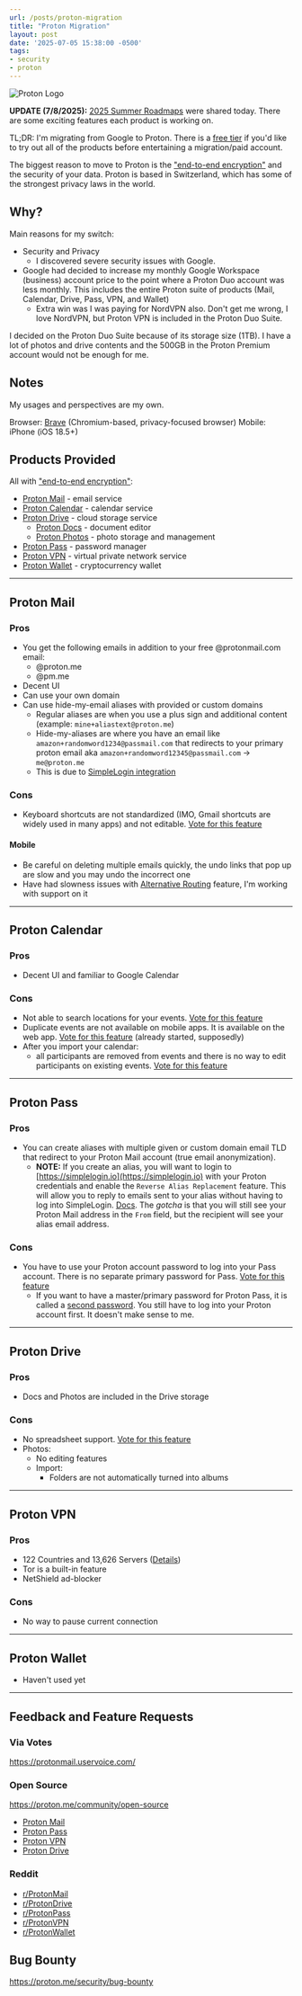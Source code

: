 ```yaml
---
url: /posts/proton-migration
title: "Proton Migration"
layout: post
date: '2025-07-05 15:38:00 -0500'
tags:
- security
- proton
---
```


![Proton Logo](/img/proton_logo_with_tagline.png)

**UPDATE (7/8/2025):** [2025 Summer Roadmaps](https://proton.me/blog/proton-2025-summer-roadmaps) were shared today. There are some exciting features each product is working on.

TL;DR: I'm migrating from Google to Proton. There is a [free tier](https://proton.me/support/proton-plans#proton-free) if you'd like to try out all of the products before entertaining a migration/paid account.

The biggest reason to move to Proton is the ["end-to-end encryption"](https://proton.me/support/proton-mail-encryption-explained) and the security of your data. Proton is based in Switzerland, which has some of the strongest privacy laws in the world.

## Why?

Main reasons for my switch:

- Security and Privacy
  - I discovered severe security issues with Google.
- Google had decided to increase my monthly Google Workspace (business) account price to the point where a Proton Duo account was less monthly. This includes the entire Proton suite of products (Mail, Calendar, Drive, Pass, VPN, and Wallet)
  - Extra win was I was paying for NordVPN also. Don't get me wrong, I love NordVPN, but Proton VPN is included in the Proton Duo Suite.

I decided on the Proton Duo Suite because of its storage size (1TB). I have a lot of photos and drive contents and the 500GB in the Proton Premium account would not be enough for me.

## Notes

My usages and perspectives are my own.

Browser: [Brave](https://brave.com/) (Chromium-based, privacy-focused browser)
Mobile: iPhone (iOS 18.5+)

## Products Provided

All with ["end-to-end encryption"](https://proton.me/support/proton-mail-encryption-explained):

- [Proton Mail](https://proton.me/mail) - email service
- [Proton Calendar](https://proton.me/calendar) - calendar service
- [Proton Drive](https://proton.me/drive) - cloud storage service
  - [Proton Docs](https://proton.me/drive/docs) - document editor
  - [Proton Photos](https://proton.me/drive/photo-storage) - photo storage and management
- [Proton Pass](https://proton.me/pass) - password manager
- [Proton VPN](https://protonvpn.com/) - virtual private network service
- [Proton Wallet](https://proton.me/wallet) - cryptocurrency wallet

---

## Proton Mail

### Pros

- You get the following emails in addition to your free @protonmail.com email:
  - @proton.me
  - @pm.me
- Decent UI
- Can use your own domain
- Can use hide-my-email aliases with provided or custom domains
  - Regular aliases are when you use a plus sign and additional content (example: `mine+aliastext@proton.me`)
  - Hide-my-aliases are where you have an email like `amazon+randomword1234@passmail.com` that redirects to your primary proton email aka `amazon+randomword12345@passmail.com` -> `me@proton.me`
  - This is due to [SimpleLogin integration](https://simplelogin.io/blog/simplelogin-join-proton/)

### Cons

- Keyboard shortcuts are not standardized (IMO, Gmail shortcuts are widely used in many apps) and not editable. [Vote for this feature](https://protonmail.uservoice.com/forums/284483-proton-mail/suggestions/38545198-improve-keyboard-shortcuts-gmail-like)

#### Mobile

- Be careful on deleting multiple emails quickly, the undo links that pop up are slow and you may undo the incorrect one
- Have had slowness issues with [Alternative Routing](https://proton.me/blog/anti-censorship-alternative-routing) feature, I'm working with support on it

---

## Proton Calendar

### Pros

- Decent UI and familiar to Google Calendar

### Cons

- Not able to search locations for your events. [Vote for this feature](https://protonmail.uservoice.com/forums/932842-proton-calendar/suggestions/42224578-calendar-location-maps-integration-e-g-open-stre)
- Duplicate events are not available on mobile apps. It is available on the web app. [Vote for this feature](https://protonmail.uservoice.com/forums/932842-proton-calendar/suggestions/42699347-duplicate-event) (already started, supposedly)
- After you import your calendar:
    - all participants are removed from events and there is no way to edit participants on existing events. [Vote for this feature](https://protonmail.uservoice.com/forums/932842-proton-calendar/suggestions/48369923-edit-add-participants-on-existing-events)

---

## Proton Pass

### Pros

- You can create aliases with multiple given or custom domain email TLD that redirect to your Proton Mail account (true email anonymization).
  - **NOTE:** If you create an alias, you will want to login to [https://simplelogin.io](https://simplelogin.io) with your Proton credentials and enable the `Reverse Alias Replacement` feature. This will allow you to reply to emails sent to your alias without having to log into SimpleLogin. [Docs](https://simplelogin.io/docs/getting-started/reverse-alias/). The _gotcha_ is that you will still see your Proton Mail address in the `From` field, but the recipient will see your alias email address.

### Cons

- You have to use your Proton account password to log into your Pass account. There is no separate primary password for Pass. [Vote for this feature](https://protonmail.uservoice.com/forums/953584-proton-pass/suggestions/48633443-log-into-proton-pass-directly-with-its-own-passwor)
  - If you want to have a master/primary password for Proton Pass, it is called a [second password](https://proton.me/support/pass-extra-password). You still have to log into your Proton account first. It doesn't make sense to me.

---

## Proton Drive

### Pros

- Docs and Photos are included in the Drive storage

### Cons

- No spreadsheet support. [Vote for this feature](https://protonmail.uservoice.com/forums/932839-proton-drive/suggestions/49779578-complete-proton-docs-with-proton-sheets-and-slides)
- Photos:
  - No editing features
  - Import:
    - Folders are not automatically turned into albums

---

## Proton VPN

### Pros

- 122 Countries and 13,626 Servers ([Details](https://protonvpn.com/vpn-servers))
- Tor is a built-in feature
- NetShield ad-blocker

### Cons

- No way to pause current connection

---

## Proton Wallet

- Haven't used yet

---

## Feedback and Feature Requests

### Via Votes

https://protonmail.uservoice.com/

### Open Source

https://proton.me/community/open-source

- [Proton Mail](https://github.com/ProtonMail)
- [Proton Pass](https://github.com/protonpass)
- [Proton VPN](https://github.com/ProtonVPN)
- [Proton Drive](https://github.com/ProtonDriveApps)

### Reddit

- [r/ProtonMail](https://www.reddit.com/r/ProtonMail/)
- [r/ProtonDrive](https://www.reddit.com/r/ProtonDrive/)
- [r/ProtonPass](https://www.reddit.com/r/ProtonPass/)
- [r/ProtonVPN](https://www.reddit.com/r/ProtonVPN/)
- [r/ProtonWallet](https://www.reddit.com/r/ProtonWallet/)

## Bug Bounty

https://proton.me/security/bug-bounty
